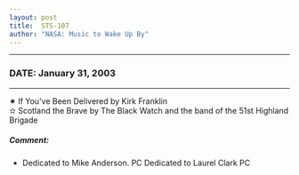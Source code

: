 ```yaml
---
layout: post
title:  STS-107
author: "NASA: Music to Wake Up By"
---
```


----
### DATE: January 31, 2003
----
✷ If You've Been Delivered by Kirk Franklin  &nbsp;<br />✫ Scotland the Brave by The Black Watch and the band of the 51st Highland Brigade

##### Comment:
* Dedicated to Mike Anderson. PC
Dedicated to Laurel Clark PC
